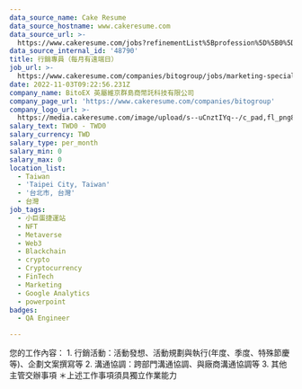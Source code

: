 ```yaml
---
data_source_name: Cake Resume
data_source_hostname: www.cakeresume.com
data_source_url: >-
  https://www.cakeresume.com/jobs?refinementList%5Bprofession%5D%5B0%5D=engineering_qa-engineer&refinementList%5Bsalary_type%5D=per_month&refinementList%5Bsalary_currency%5D=TWD&range%5Bsalary_range%5D%5Bmax%5D=600000
data_source_internal_id: '48790'
title: 行銷專員（每月有遠端日）
job_url: >-
  https://www.cakeresume.com/companies/bitogroup/jobs/marketing-specialist-with-remote-days-every-month
date: 2022-11-03T09:22:56.231Z
company_name: BitoEX 英屬維京群島商幣託科技有限公司
company_page_url: 'https://www.cakeresume.com/companies/bitogroup'
company_logo_url: >-
  https://media.cakeresume.com/image/upload/s--uCnztIYq--/c_pad,fl_png8,h_200,w_200/v1673231127/ecf5ara1rpsdm8qotpa4.png
salary_text: TWD0 - TWD0
salary_currency: TWD
salary_type: per_month
salary_min: 0
salary_max: 0
location_list:
  - Taiwan
  - 'Taipei City, Taiwan'
  - '台北市, 台灣'
  - 台灣
job_tags:
  - 小巨蛋捷運站
  - NFT
  - Metaverse
  - Web3
  - Blackchain
  - crypto
  - Cryptocurrency
  - FinTech
  - Marketing
  - Google Analytics
  - powerpoint
badges:
  - QA Engineer

---
```


您的工作內容： 1. 行銷活動：活動發想、活動規劃與執行(年度、季度、特殊節慶等)、企劃文案撰寫等 2. 溝通協調：跨部門溝通協調、與廠商溝通協調等 3. 其他主管交辦事項 ＊上述工作事項須具獨立作業能力